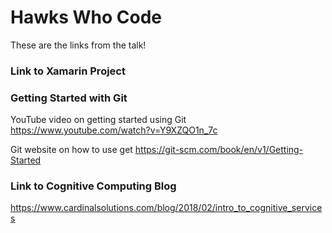 # Hawks Who Code

These are the links from the talk!

### Link to Xamarin Project


### Getting Started with Git

YouTube video on getting started using Git
https://www.youtube.com/watch?v=Y9XZQO1n_7c

Git website on how to use get
https://git-scm.com/book/en/v1/Getting-Started

### Link to Cognitive Computing Blog

https://www.cardinalsolutions.com/blog/2018/02/intro_to_cognitive_services
